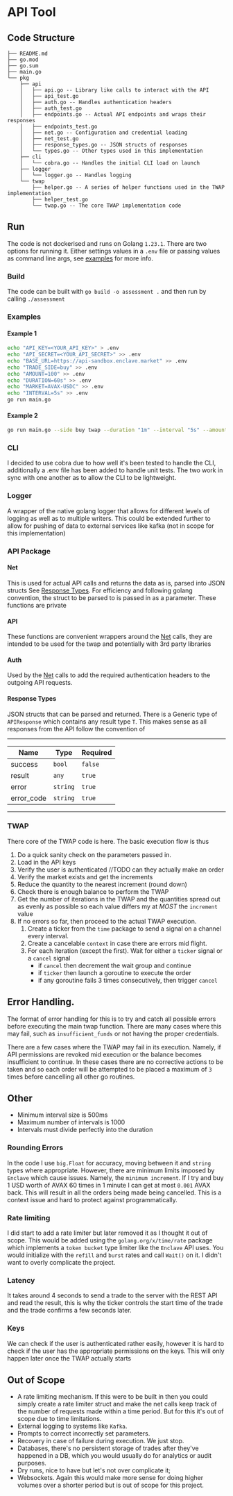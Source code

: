 # API Tool

## Code Structure

```
├── README.md
├── go.mod
├── go.sum
├── main.go
└── pkg
    ├── api
    │   ├── api.go -- Library like calls to interact with the API
    │   ├── api_test.go
    │   ├── auth.go -- Handles authentication headers
    │   ├── auth_test.go
    │   ├── endpoints.go -- Actual API endpoints and wraps their responses
    │   ├── endpoints_test.go
    │   ├── net.go -- Configuration and credential loading
    │   ├── net_test.go
    │   ├── response_types.go -- JSON structs of responses
    │   └── types.go -- Other types used in this implementation
    ├── cli
    │   └── cobra.go -- Handles the initial CLI load on launch
    ├── logger
    │   └── logger.go -- Handles logging
    └── twap
        ├── helper.go -- A series of helper functions used in the TWAP implementation
        ├── helper_test.go
        └── twap.go -- The core TWAP implementation code
```

## Run

The code is not dockerised and runs on Golang `1.23.1`. There are two options for running it. Either settings values in a `.env` file or passing values as command line args, see [examples](#examples) for more info.

### Build

The code can be built with `go build -o assessment .` and then run by calling `./assessment`

### Examples

#### Example 1

```bash
echo "API_KEY=<YOUR_API_KEY>" > .env
echo "API_SECRET=<YOUR_API_SECRET>" >> .env
echo "BASE_URL=https://api-sandbox.enclave.market" >> .env
echo "TRADE_SIDE=buy" >> .env
echo "AMOUNT=100" >> .env
echo "DURATION=60s" >> .env
echo "MARKET=AVAX-USDC" >> .env
echo "INTERVAL=5s" >> .env
go run main.go
```

#### Example 2

```bash
go run main.go --side buy twap --duration "1m" --interval "5s" --amount "100" --market "AVAX-USDC" --api-key="<YOUR_KEY>" --api-secret="<YOUR_SECRET>"
```

### CLI

I decided to use cobra due to how well it's been tested to handle the CLI, additionally a .env file has been added to handle unit tests. The two work in sync with one another as to allow the CLI to be lightweight.

### Logger

A wrapper of the native golang logger that allows for different levels of logging as well as to multiple writers. This could be extended further to allow for pushing of data to external services like kafka (not in scope for this implementation)

### API Package

#### Net

This is used for actual API calls and returns the data as is, parsed into JSON structs See [Response Types](#response-types). For efficiency and following golang convention, the struct to be parsed to is passed in as a parameter. These functions are private

#### API

These functions are convenient wrappers around the [Net](#net) calls, they are intended to be used for the twap and potentially with 3rd party libraries

#### Auth

Used by the [Net](#net) calls to add the required authentication headers to the outgoing API requests.

#### Response Types

JSON structs that can be parsed and returned. There is a Generic type of `APIResponse` which contains any result type `T`. This makes sense as all responses from the API follow the convention of

---

| Name       | Type     | Required |
| ---------- | -------- | -------- |
| success    | `bool`   | `false`  |
| result     | `any`    | `true`   |
| error      | `string` | `true`   |
| error_code | `string` | `true`   |

---

### TWAP

There core of the TWAP code is here. The basic execution flow is thus

1. Do a quick sanity check on the parameters passed in.
2. Load in the API keys
3. Verify the user is authenticated //TODO can they actually make an order
4. Verify the market exists and get the increments
5. Reduce the quantity to the nearest increment (round down)
6. Check there is enough balance to perform the TWAP
7. Get the number of iterations in the TWAP and the quantities spread out as evenly as possible so each value differs my at _MOST_ the `increment` value
8. If no errors so far, then proceed to the actual TWAP execution.
    1. Create a ticker from the `time` package to send a signal on a channel every interval.
    2. Create a cancelable `context` in case there are errors mid flight.
    3. For each iteration (except the first). Wait for either a `ticker` signal or a `cancel` signal
        - if `cancel` then decrement the wait group and continue
        - if `ticker` then launch a goroutine to execute the order
        - if any goroutine fails 3 times consecutively, then trigger `cancel`

## Error Handling.

The format of error handling for this is to try and catch all possible errors before executing the main twap function. There are many cases where this may fail, such as `insufficient_funds` or not having the proper credentials.

There are a few cases where the TWAP may fail in its execution. Namely, if API permissions are revoked mid execution or the balance becomes insufficient to continue. In these cases there are no corrective actions to be taken and so each order will be attempted to be placed a maximum of `3` times before cancelling all other go routines.

## Other

-   Minimum interval size is 500ms
-   Maximum number of intervals is 1000
-   Intervals must divide perfectly into the duration

### Rounding Errors

In the code I use `big.Float` for accuracy, moving between it and `string` types where appropriate. However, there are minimum limits imposed by `Enclave` which cause issues. Namely, the `minimum increment`. If I try and buy 1 USD worth of AVAX 60 times in 1 minute I can get at most `0.001` AVAX back. This will result in all the orders being made being cancelled. This is a context issue and hard to protect against programmatically.

### Rate limiting

I did start to add a rate limiter but later removed it as I thought it out of scope. This would be added using the `golang.org/x/time/rate` package which implements a `token bucket` type limiter like the `Enclave` API uses. You would initialize with the `refill` and `burst` rates and call `Wait()` on it. I didn't want to overly complicate the project.

### Latency

It takes around 4 seconds to send a trade to the server with the REST API and read the result, this is why the ticker controls the start time of the trade and the trade confirms a few seconds later.

### Keys

We can check if the user is authenticated rather easily, however it is hard to check if the user has the appropriate permissions on the keys. This will only happen later once the TWAP actually starts

## Out of Scope

-   A rate limiting mechanism. If this were to be built in then you could simply create a rate limiter struct and make the net calls keep track of the number of requests made within a time period. But for this it's out of scope due to time limitations.
-   External logging to systems like `Kafka`.
-   Prompts to correct incorrectly set parameters.
-   Recovery in case of failure during execution. We just stop.
-   Databases, there's no persistent storage of trades after they've happened in a DB, which you would usually do for analytics or audit purposes.
-   Dry runs, nice to have but let's not over complicate it;
-   Websockets. Again this would make more sense for doing higher volumes over a shorter period but is out of scope for this project.
